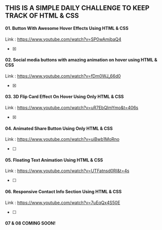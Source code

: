 ## THIS IS A SIMPLE DAILY CHALLENGE TO KEEP TRACK OF HTML & CSS

#### 01. Button With Awesome Hover Effects Using HTML & CSS

Link : https://www.youtube.com/watch?v=SP0wAmjbaQ4

- [x]

#### 02. Social media buttons with amazing animation on hover using HTML & CSS

Link : https://www.youtube.com/watch?v=fDm0WJ_66d0

- [x]

#### 03. 3D Flip Card Effect On Hover Using Only HTML & CSS

Link : https://www.youtube.com/watch?v=uR7EbQImYmo&t=406s

- [x]  

#### 04. Animated Share Button Using Only HTML & CSS

Link : https://www.youtube.com/watch?v=uiBwb1MoRno

- [ ]

#### 05. Floating Text Animation Using HTML & CSS

Link : https://www.youtube.com/watch?v=UTFatnsd0RI&t=4s

- [ ]

#### 06. Responsive Contact Info Section Using HTML & CSS

Link : https://www.youtube.com/watch?v=7uEqQx4S50E

- [ ]

#### 07 & 08 COMING SOON!


